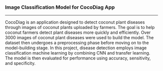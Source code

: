 ### Image Classification Model for CocoDiag App ###
---
CocoDiag is an application designed to detect coconut plant diseases through images of coconut plants uploaded by farmers. The goal is to help coconut farmers detect plant diseases more quickly and efficiently. Over 3000 images of coconut plant diseases were used to build the model. The dataset then undergoes a preprocessing phase before moving on to the model-building stage. In this project, disease detection employs image classification machine learning by combining CNN and transfer learning. The model is then evaluated for performance using accuracy, sensitivity, and specificity.
